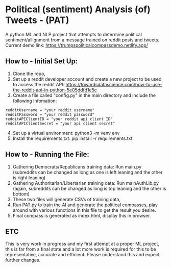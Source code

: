 # Political (sentiment) Analysis (of) Tweets - (PAT)
A python ML and NLP project that attempts to determine political sentiment/allignment from a message trained on reddit posts and tweets.
Current demo link: https://trumpspoliticalcompassdemo.netlify.app/

## How to - Initial Set Up:
1. Clone the repo,
2. Set up a reddit developer account and create a new project to be used to access the reddit API: https://towardsdatascience.com/how-to-use-the-reddit-api-in-python-5e05ddfd1e5c
3. Create a file called "config.py" in the main directory and include the following infomation:
```
redditUsername = "your reddit username"
redditPassword = "your reddit password"
redditAPIClientID = "your reddit api client ID"
redditAPIClientSecret = "your api client secret"
```
4. Set up a virtual environment: python3 -m venv env
5. Install the requirements.txt: pip install -r requirements.txt

## How to - Running the File:
1. Gathering Democrats/Republicans training data: Run main.py (subreddits can be changed as long as one is left leaning and the other is right leaning)
2. Gathering Authoritarian/Libertarian training data: Run mainAuthLib.py (again, subreddits can be changed as long is top leaning and the other is bottom)
3. These two files will generate CSVs of training data,
4. Run PAT.py to train the AI and generate the political compasses, play around with various functions in this file to get the result you desire.
5. Final compass is generated as index.html, display this in browser.

## ETC
This is very work in progress and my first attempt at a proper ML project, this is far from a final state and a lot more work is required for this to be representative, accurate and efficient. Please understand this and expect further changes.
